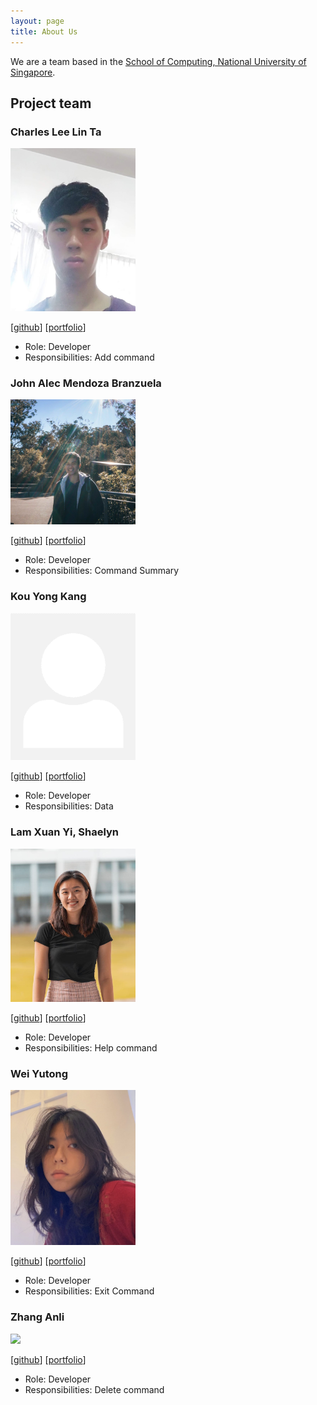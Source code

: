 ```yaml
---
layout: page
title: About Us
---
```


We are a team based in the [School of Computing, National University of Singapore](http://www.comp.nus.edu.sg).

## Project team

### Charles Lee Lin Ta

<img src="images/charleslee01.png" width="200px">

[[github](https://github.com/CharlesLee01)]
[[portfolio](team/charleslee.md)]

* Role: Developer
* Responsibilities: Add command

### John Alec Mendoza Branzuela

<img src="images/branzuelajohn.png" width="200px">

[[github](http://github.com/branzuelajohn)]
[[portfolio](team/branzuelajohn.md)]

* Role: Developer
* Responsibilities: Command Summary

### Kou Yong Kang

<img src="images/kouyk.png" width="200px">

[[github](http://github.com/kouyk)] [[portfolio](team/yongkang.md)]

* Role: Developer
* Responsibilities: Data

### Lam Xuan Yi, Shaelyn

<img src="images/shaelynl.png" width="200px">

[[github](http://github.com/shaelynl)]
[[portfolio](team/shaelynlam.md)]

* Role: Developer
* Responsibilities: Help command

### Wei Yutong

<img src="images/wei-yutong.png" width="200px">

[[github](http://github.com/wei-yutong)]
[[portfolio](team/weiyutong.md)]

* Role: Developer
* Responsibilities: Exit Command

### Zhang Anli

<img src="images/zhanganli.png" width="200px">

[[github](http://github.com/ZhangAnli)]
[[portfolio](team/zhanganli.md)]

* Role: Developer
* Responsibilities: Delete command
